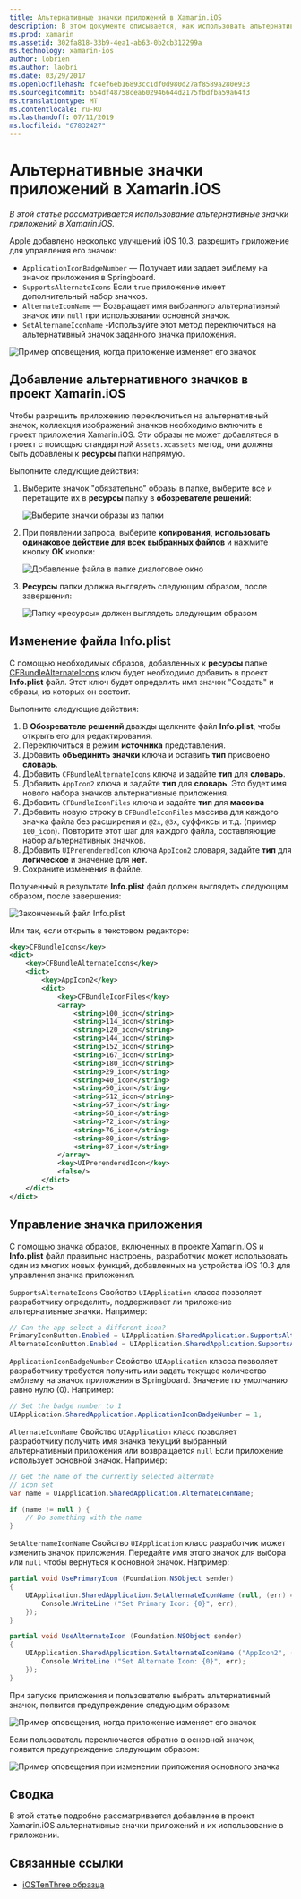 ```yaml
---
title: Альтернативные значки приложений в Xamarin.iOS
description: В этом документе описывается, как использовать альтернативные значки приложений в Xamarin.iOS. Он описывает, как добавить эти значки в проект Xamarin.iOS, как изменить файл Info.plist и как программно управлять значка приложения.
ms.prod: xamarin
ms.assetid: 302fa818-33b9-4ea1-ab63-0b2cb312299a
ms.technology: xamarin-ios
author: lobrien
ms.author: laobri
ms.date: 03/29/2017
ms.openlocfilehash: fc4ef6eb16893cc1df0d980d27af8589a280e933
ms.sourcegitcommit: 654df48758cea602946644d2175fbdfba59a64f3
ms.translationtype: MT
ms.contentlocale: ru-RU
ms.lasthandoff: 07/11/2019
ms.locfileid: "67832427"
---
```

# <a name="alternate-app-icons-in-xamarinios"></a>Альтернативные значки приложений в Xamarin.iOS

_В этой статье рассматривается использование альтернативные значки приложений в Xamarin.iOS._

Apple добавлено несколько улучшений iOS 10.3, разрешить приложение для управления его значок:

- `ApplicationIconBadgeNumber` — Получает или задает эмблему на значок приложения в Springboard.
- `SupportsAlternateIcons` Если `true` приложение имеет дополнительный набор значков.
- `AlternateIconName` — Возвращает имя выбранного альтернативный значок или `null` при использовании основной значок.
- `SetAlternameIconName` -Используйте этот метод переключиться на альтернативный значок заданного значка приложения.

![](alternate-app-icons-images/icons04.png "Пример оповещения, когда приложение изменяет его значок")

<a name="Adding-Alternate-Icons" />

## <a name="adding-alternate-icons-to-a-xamarinios-project"></a>Добавление альтернативного значков в проект Xamarin.iOS

Чтобы разрешить приложению переключиться на альтернативный значок, коллекция изображений значков необходимо включить в проект приложения Xamarin.iOS. Эти образы не может добавляться в проект с помощью стандартной `Assets.xcassets` метод, они должны быть добавлены к **ресурсы** папки напрямую.

Выполните следующие действия:

1. Выберите значок "обязательно" образы в папке, выберите все и перетащите их в **ресурсы** папку в **обозревателе решений**:

    ![](alternate-app-icons-images/icons00.png "Выберите значки образы из папки")

2. При появлении запроса, выберите **копирования**, **использовать одинаковое действие для всех выбранных файлов** и нажмите кнопку **ОК** кнопки:

    ![](alternate-app-icons-images/icons02.png "Добавление файла в папке диалоговое окно")

3. **Ресурсы** папки должна выглядеть следующим образом, после завершения:

    ![](alternate-app-icons-images/icons01.png "Папку «ресурсы» должен выглядеть следующим образом")

<a name="Modifying-the-Info.plist-File" />

## <a name="modifying-the-infoplist-file"></a>Изменение файла Info.plist

С помощью необходимых образов, добавленных к **ресурсы** папке [CFBundleAlternateIcons](https://developer.apple.com/library/content/documentation/General/Reference/InfoPlistKeyReference/Articles/CoreFoundationKeys.html#//apple_ref/doc/uid/TP40009249-SW13) ключ будет необходимо добавить в проект **Info.plist** файл. Этот ключ будет определить имя значок "Создать" и образы, из которых он состоит.

Выполните следующие действия:

1. В **Обозревателе решений** дважды щелкните файл **Info.plist**, чтобы открыть его для редактирования.
2. Переключиться в режим **источника** представления.
3. Добавить **объединить значки** ключа и оставить **тип** присвоено **словарь**.
4. Добавить `CFBundleAlternateIcons` ключа и задайте **тип** для **словарь**.
5. Добавить `AppIcon2` ключа и задайте **тип** для **словарь**. Это будет имя нового набора значков альтернативные приложения.
6. Добавить `CFBundleIconFiles` ключа и задайте **тип** для **массива**
7. Добавить новую строку в `CFBundleIconFiles` массива для каждого значка файла без расширения и `@2x`, `@3x`, суффиксы и т.д. (пример `100_icon`). Повторите этот шаг для каждого файла, составляющие набор альтернативных значков.
8. Добавить `UIPrerenderedIcon` ключа `AppIcon2` словаря, задайте **тип** для **логическое** и значение для **нет**.
9. Сохраните изменения в файле.

Полученный в результате **Info.plist** файл должен выглядеть следующим образом, после завершения:

![](alternate-app-icons-images/icons03.png "Законченный файл Info.plist")

Или так, если открыть в текстовом редакторе:

```xml
<key>CFBundleIcons</key>
<dict>
    <key>CFBundleAlternateIcons</key>
    <dict>
        <key>AppIcon2</key>
        <dict>
            <key>CFBundleIconFiles</key>
            <array>
                <string>100_icon</string>
                <string>114_icon</string>
                <string>120_icon</string>
                <string>144_icon</string>
                <string>152_icon</string>
                <string>167_icon</string>
                <string>180_icon</string>
                <string>29_icon</string>
                <string>40_icon</string>
                <string>50_icon</string>
                <string>512_icon</string>
                <string>57_icon</string>
                <string>58_icon</string>
                <string>72_icon</string>
                <string>76_icon</string>
                <string>80_icon</string>
                <string>87_icon</string>
            </array>
            <key>UIPrerenderedIcon</key>
            <false/>
        </dict>
    </dict>
</dict>
```

<a name="Managing-the-Apps-Icon" />

## <a name="managing-the-apps-icon"></a>Управление значка приложения 

С помощью значка образов, включенных в проекте Xamarin.iOS и **Info.plist** файл правильно настроены, разработчик может использовать один из многих новых функций, добавленных на устройства iOS 10.3 для управления значка приложения.

`SupportsAlternateIcons` Свойство `UIApplication` класса позволяет разработчику определить, поддерживает ли приложение альтернативные значки. Например:

```csharp
// Can the app select a different icon?
PrimaryIconButton.Enabled = UIApplication.SharedApplication.SupportsAlternateIcons;
AlternateIconButton.Enabled = UIApplication.SharedApplication.SupportsAlternateIcons;
```

`ApplicationIconBadgeNumber` Свойство `UIApplication` класса позволяет разработчику требуется получить или задать текущее количество эмблему на значок приложения в Springboard. Значение по умолчанию равно нулю (0). Например:

```csharp
// Set the badge number to 1
UIApplication.SharedApplication.ApplicationIconBadgeNumber = 1;
```

`AlternateIconName` Свойство `UIApplication` класс позволяет разработчику получить имя значка текущий выбранный альтернативный приложения или возвращается `null` Если приложение использует основной значок. Например:

```csharp
// Get the name of the currently selected alternate
// icon set
var name = UIApplication.SharedApplication.AlternateIconName;

if (name != null ) {
    // Do something with the name
}
```

`SetAlternameIconName` Свойство `UIApplication` класс разработчик может изменить значок приложения. Передайте имя этого значок для выбора или `null` чтобы вернуться к основной значок. Например:

```csharp
partial void UsePrimaryIcon (Foundation.NSObject sender)
{
    UIApplication.SharedApplication.SetAlternateIconName (null, (err) => {
        Console.WriteLine ("Set Primary Icon: {0}", err);
    });
}

partial void UseAlternateIcon (Foundation.NSObject sender)
{
    UIApplication.SharedApplication.SetAlternateIconName ("AppIcon2", (err) => {
        Console.WriteLine ("Set Alternate Icon: {0}", err);
    });
}
```

При запуске приложения и пользователю выбрать альтернативный значок, появится предупреждение следующим образом:

![](alternate-app-icons-images/icons04.png "Пример оповещения, когда приложение изменяет его значок")

Если пользователь переключается обратно в основной значок, появится предупреждение следующим образом:

![](alternate-app-icons-images/icons05.png "Пример оповещения при изменении приложения основного значка")

<a name="Summary" />

## <a name="summary"></a>Сводка

В этой статье подробно рассматривается добавление в проект Xamarin.iOS альтернативные значки приложений и их использование в приложении.



## <a name="related-links"></a>Связанные ссылки

- [iOSTenThree образца](https://developer.xamarin.com/samples/ios/iOS10/iOSTenThree)
